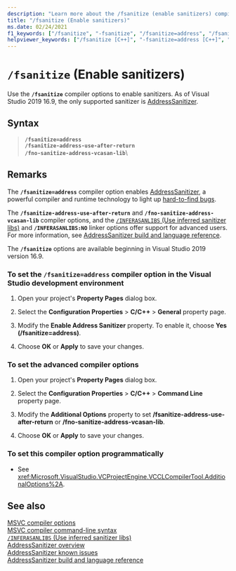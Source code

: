 ```yaml
---
description: "Learn more about the /fsanitize (enable sanitizers) compiler option"
title: "/fsanitize (Enable sanitizers)"
ms.date: 02/24/2021
f1_keywords: ["/fsanitize", "-fsanitize", "/fsanitize=address", "/fsanitize-address-use-after-return", "-fsanitize-address-use-after-return", "/fno-sanitize-address-vcasan-lib", "-fno-sanitize-address-vcasan-lib"]
helpviewer_keywords: ["/fsanitize [C++]", "-fsanitize=address [C++]", "address sanitizer compiler option [C++]", "/fsanitize-address-use-after-return", "/fno-sanitize-address-vcasan-lib"]
---
```

# `/fsanitize` (Enable sanitizers)

Use the **`/fsanitize`** compiler options to enable sanitizers. As of Visual Studio 2019 16.9, the only supported sanitizer is [AddressSanitizer](../../sanitizers/asan.md).

## Syntax

> **`/fsanitize=address`**\
> **`/fsanitize-address-use-after-return`**\
> **`/fno-sanitize-address-vcasan-lib`**\

## Remarks

The **`/fsanitize=address`** compiler option enables [AddressSanitizer](../../sanitizers/asan.md), a powerful compiler and runtime technology to light up [hard-to-find bugs](../../sanitizers/asan.md#error-types).

The **`/fsanitize-address-use-after-return`** and **`/fno-sanitize-address-vcasan-lib`** compiler options, and the [`/INFERASANLIBS` (Use inferred sanitizer libs)](./inferasanlibs.md) and **`/INFERASANLIBS:NO`** linker options offer support for advanced users. For more information, see [AddressSanitizer build and language reference](../../sanitizers/asan-building.md).

The **`/fsanitize`** options are available beginning in Visual Studio 2019 version 16.9.

### To set the **`/fsanitize=address`** compiler option in the Visual Studio development environment

1. Open your project's **Property Pages** dialog box.

1. Select the **Configuration Properties** > **C/C++** > **General** property page.

1. Modify the **Enable Address Sanitizer** property. To enable it, choose **Yes (/fsanitize=address)**.

1. Choose **OK** or **Apply** to save your changes.

### To set the advanced compiler options

1. Open your project's **Property Pages** dialog box.

1. Select the **Configuration Properties** > **C/C++** > **Command Line** property page.

1. Modify the **Additional Options** property to set **/fsanitize-address-use-after-return** or **/fno-sanitize-address-vcasan-lib**.

1. Choose **OK** or **Apply** to save your changes.

### To set this compiler option programmatically

- See <xref:Microsoft.VisualStudio.VCProjectEngine.VCCLCompilerTool.AdditionalOptions%2A>.

## See also

[MSVC compiler options](compiler-options.md)\
[MSVC compiler command-line syntax](compiler-command-line-syntax.md)\
[`/INFERASANLIBS` (Use inferred sanitizer libs)](./inferasanlibs.md)\
[AddressSanitizer overview](../../sanitizers/asan.md)\
[AddressSanitizer known issues](../../sanitizers/asan-known-issues.md)\
[AddressSanitizer build and language reference](../../sanitizers/asan-building.md)
